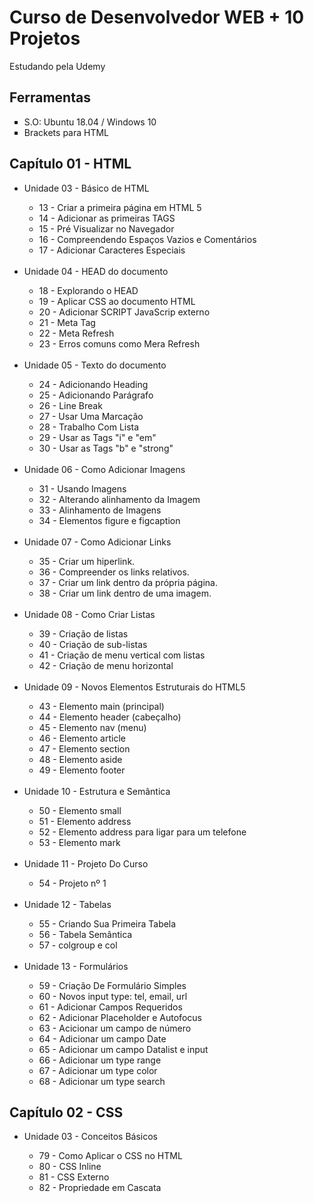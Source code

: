 # Curso de Desenvolvedor WEB + 10 Projetos<br>
<p>Estudando pela Udemy</p>

## Ferramentas

<ul>
	<li type = "square"> S.O: Ubuntu 18.04 / Windows 10</li>
	<li type = "square"> Brackets para HTML </li>

</ul>

## Capítulo 01 - HTML

<ul>
    <li> Unidade 03 - Básico de HTML</li>
    <ul>
        <li type = "circle"> 13 - Criar a primeira página em HTML 5 </li>
        <li type = "circle"> 14 - Adicionar as primeiras TAGS </li>
        <li type = "circle"> 15 - Pré Visualizar no Navegador </li>
        <li type = "circle"> 16 - Compreendendo Espaços Vazios e Comentários </li>
        <li type = "circle"> 17 - Adicionar Caracteres Especiais </li>
    </ul>
    <br>
    <li> Unidade 04 - HEAD do documento</li>
    <ul>
        <li type = "circle"> 18 - Explorando o HEAD </li>
        <li type = "circle"> 19 - Aplicar CSS ao documento HTML </li>
        <li type = "circle"> 20 - Adicionar SCRIPT JavaScrip externo </li>
        <li type = "circle"> 21 - Meta Tag </li>
        <li type = "circle"> 22 - Meta Refresh </li>
        <li type = "circle"> 23 - Erros comuns como  Mera Refresh </li>
    </ul>
    <br>
    <li> Unidade 05 - Texto do documento</li>
    <ul>
        <li type = "circle"> 24 - Adicionando Heading </li>
        <li type = "circle"> 25 - Adicionando Parágrafo </li>
        <li type = "circle"> 26 - Line Break </li>
        <li type = "circle"> 27 - Usar Uma Marcação </li>
        <li type = "circle"> 28 - Trabalho Com Lista </li>
        <li type = "circle"> 29 - Usar as Tags "i" e "em" </li>
        <li type = "circle"> 30 - Usar as Tags "b" e "strong" </li>
    </ul>
    <br>
    <li> Unidade 06 - Como Adicionar Imagens</li>
    <ul>
        <li type = "circle"> 31 - Usando Imagens </li>
        <li type = "circle"> 32 - Alterando alinhamento da Imagem </li>
        <li type = "circle"> 33 - Alinhamento de Imagens </li>
        <li type = "circle"> 34 - Elementos figure e figcaption </li>
    </ul>
    <br>
    <li> Unidade 07 - Como Adicionar Links</li>
    <ul>
        <li type = "circle"> 35 - Criar um hiperlink.</li>
        <li type = "circle"> 36 - Compreender os links relativos.</li>
        <li type = "circle"> 37 - Criar um link dentro da própria página.</li>
        <li type = "circle"> 38 - Criar um link dentro de uma imagem.</li>
    </ul>
    <br>
    <li> Unidade 08 - Como Criar Listas</li>
    <ul>
        <li type = "circle"> 39 - Criação de listas</li>
        <li type = "circle"> 40 - Criação de sub-listas</li>
        <li type = "circle"> 41 - Criação de menu vertical com listas</li>
        <li type = "circle"> 42 - Criação de menu horizontal</li>
    </ul>
    <br>
    <li> Unidade 09 - Novos Elementos Estruturais do HTML5</li>
    <ul>
        <li type = "circle"> 43 - Elemento main (principal)</li>
        <li type = "circle"> 44 - Elemento header (cabeçalho)</li>
        <li type = "circle"> 45 - Elemento nav (menu)</li>
        <li type = "circle"> 46 - Elemento article</li>
        <li type = "circle"> 47 - Elemento section</li>
        <li type = "circle"> 48 - Elemento aside</li>
        <li type = "circle"> 49 - Elemento footer</li>
    </ul>
    <br>
    <li> Unidade 10 - Estrutura e Semântica</li>
    <ul>
        <li type = "circle"> 50 - Elemento small</li>
        <li type = "circle"> 51 - Elemento address</li>
        <li type = "circle"> 52 - Elemento address para ligar para um telefone</li>
        <li type = "circle"> 53 - Elemento mark</li>
    </ul>
    <br>
       <li> Unidade 11 - Projeto Do Curso</li>
    <ul>
        <li type = "circle"> 54 - Projeto nº 1</li>
    </ul>
    <br>
       <li> Unidade 12 - Tabelas</li>
    <ul>
        <li type = "circle"> 55 - Criando Sua Primeira Tabela</li>
        <li type = "circle"> 56 - Tabela Semântica</li>
        <li type = "circle"> 57 - colgroup e col</li>
    </ul>
    <br>
       <li> Unidade 13 - Formulários</li>
    <ul>
        <li type = "circle"> 59 - Criação De Formulário Simples</li>
        <li type = "circle"> 60 - Novos input type: tel, email, url</li>
        <li type = "circle"> 61 - Adicionar Campos Requeridos</li>
        <li type = "circle"> 62 - Adicionar Placeholder e Autofocus</li>
        <li type = "circle"> 63 - Acicionar um campo de número</li>
        <li type = "circle"> 64 - Adicionar um campo Date</li>
        <li type = "circle"> 65 - Adicionar um campo Datalist e input</li>
        <li type = "circle"> 66 - Adicionar um type range</li>
        <li type = "circle"> 67 - Adicionar um type color</li>
        <li type = "circle"> 68 - Adicionar um type search</li>
    </ul>

</ul>

## Capítulo 02 - CSS

<ul>
    <li> Unidade 03 - Conceitos Básicos</li>
    <ul>
        <li type = "circle"> 79 - Como Aplicar o CSS no HTML </li>
        <li type = "circle"> 80 - CSS Inline </li>
        <li type = "circle"> 81 - CSS Externo </li>
        <li type = "circle"> 82 - Propriedade em Cascata </li>
    </ul>
</ul>